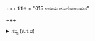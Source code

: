 +++
title = "015 ಉರಿಯ ಚೂಣಿಯಲುಸುರ"

+++

<details><summary>ಗದ್ಯ (ಕ.ಗ.ಪ) </summary>

15. “ಉರಿಯ ತುದಿಯಿಂದ ಕೂಡಿ ಉಸುರಿನ ಹೊಗೆಯು ಉಬ್ಬರಿಸುತ್ತಿದೆ. ಕೆಂಪೇರಿದ ಕಣ್ಣುಗಳಲ್ಲಿ ಎರಡು ಕೋಡಿಗಳಾಗಿ ಕಿಡಿಗಳ ತುಂತುರು ಸಮೂಹ ಹೊಮ್ಮುತ್ತಿವೆ. ಹೊಮ್ಮುತ್ತಿರುವ ಅಹಂಕಾರಪ್ರತಾಪದ ಜ್ವರದಿಂದ ಮೈ ಕಾವು ಏರುತ್ತಿದೆ. ಇಂದು ಈತನದು ರಭಸದಿಂದ ಕೂಡಿದ ಬರವು, ಕಲಿಕರ್ಣ, ನೋಡು" ಎಂದು ಶಲ್ಯನು ಹೇಳಿದನು
</details>
